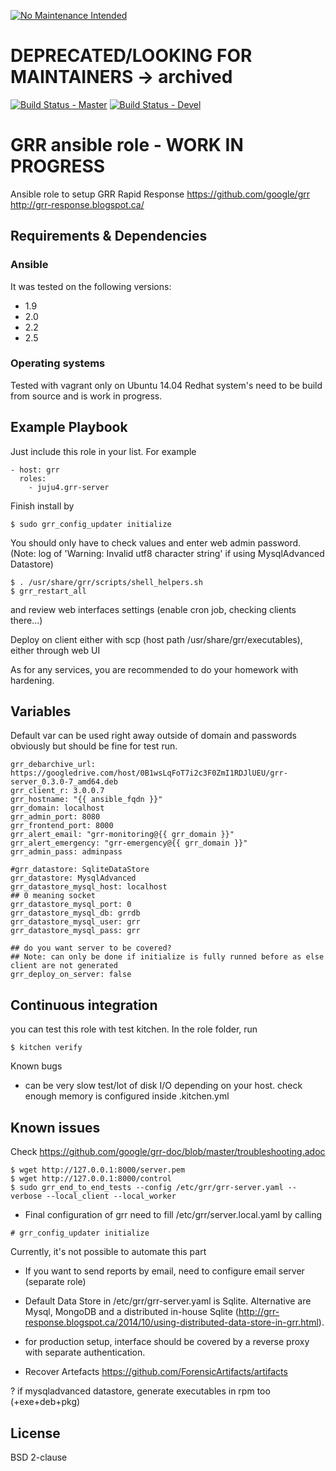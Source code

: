 [![No Maintenance Intended](http://unmaintained.tech/badge.svg)](http://unmaintained.tech/)
# DEPRECATED/LOOKING FOR MAINTAINERS -> archived

[![Build Status - Master](https://travis-ci.org/juju4/ansible-grr.svg?branch=master)](https://travis-ci.org/juju4/ansible-grr)
[![Build Status - Devel](https://travis-ci.org/juju4/ansible-grr.svg?branch=devel)](https://travis-ci.org/juju4/ansible-grr/branches)
# GRR ansible role - WORK IN PROGRESS

Ansible role to setup GRR Rapid Response
https://github.com/google/grr
http://grr-response.blogspot.ca/

## Requirements & Dependencies

### Ansible
It was tested on the following versions:
 * 1.9
 * 2.0
 * 2.2
 * 2.5

### Operating systems

Tested with vagrant only on Ubuntu 14.04
Redhat system's need to be build from source and is work in progress.

## Example Playbook

Just include this role in your list.
For example

```
- host: grr
  roles:
    - juju4.grr-server
```

Finish install by
```
$ sudo grr_config_updater initialize
```
You should only have to check values and enter web admin password.
(Note: log of 'Warning: Invalid utf8 character string' if using MysqlAdvanced Datastore)
```
$ . /usr/share/grr/scripts/shell_helpers.sh
$ grr_restart_all
```
and review web interfaces settings (enable cron job, checking clients there...)

Deploy on client either with scp (host path /usr/share/grr/executables), either through web UI

As for any services, you are recommended to do your homework with hardening.

## Variables

Default var can be used right away outside of domain and passwords 
obviously but should be fine for test run.

```
grr_debarchive_url: https://googledrive.com/host/0B1wsLqFoT7i2c3F0ZmI1RDJlUEU/grr-server_0.3.0-7_amd64.deb
grr_client_r: 3.0.0.7
grr_hostname: "{{ ansible_fqdn }}"
grr_domain: localhost
grr_admin_port: 8080
grr_frontend_port: 8000
grr_alert_email: "grr-monitoring@{{ grr_domain }}"
grr_alert_emergency: "grr-emergency@{{ grr_domain }}"
grr_admin_pass: adminpass

#grr_datastore: SqliteDataStore
grr_datastore: MysqlAdvanced
grr_datastore_mysql_host: localhost
## 0 meaning socket
grr_datastore_mysql_port: 0
grr_datastore_mysql_db: grrdb
grr_datastore_mysql_user: grr
grr_datastore_mysql_pass: grr

## do you want server to be covered?
## Note: can only be done if initialize is fully runned before as else client are not generated
grr_deploy_on_server: false
```

## Continuous integration

you can test this role with test kitchen.
In the role folder, run
```
$ kitchen verify
```

Known bugs
* can be very slow test/lot of disk I/O depending on your host. check enough memory is configured inside .kitchen.yml

## Known issues

Check
https://github.com/google/grr-doc/blob/master/troubleshooting.adoc
```
$ wget http://127.0.0.1:8000/server.pem
$ wget http://127.0.0.1:8000/control
$ sudo grr_end_to_end_tests --config /etc/grr/grr-server.yaml --verbose --local_client --local_worker
```

* Final configuration of grr need to fill /etc/grr/server.local.yaml by calling
```
# grr_config_updater initialize
```
Currently, it's not possible to automate this part

* If you want to send reports by email, need to configure email server (separate role)

* Default Data Store in /etc/grr/grr-server.yaml is Sqlite. Alternative are Mysql, MongoDB and a distributed in-house Sqlite (http://grr-response.blogspot.ca/2014/10/using-distributed-data-store-in-grr.html).

* for production setup, interface should be covered by a reverse proxy with separate authentication.

* Recover Artefacts
https://github.com/ForensicArtifacts/artifacts

? if mysqladvanced datastore, generate executables in rpm too (+exe+deb+pkg)

## License

BSD 2-clause



